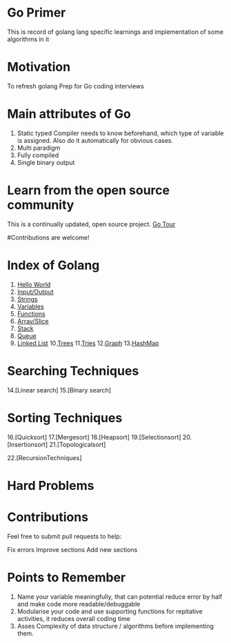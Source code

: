 # Go Primer
This is record of golang lang specific learnings and implementation of some algorithms in it

# Motivation
To refresh golang
Prep for Go coding interviews

# Main attributes of Go
1. Static typed 
   Compiler needs to know beforehand, which type of variable is assigned. Also do it automatically for obvious cases.
3. Multi paradigm
4. Fully compiled
5. Single binary output

# Learn from the open source community
This is a continually updated, open source project.
[Go Tour](https://go.dev/tour/list)

#Contributions are welcome!

# Index of Golang
1. [Hello World](https://github.com/skypank/Go/blob/main/src/hello_world.go)
2. [Input/Output](https://github.com/skypank/Go/blob/main/src/io.go)
3. [Strings](https://github.com/skypank/Go/blob/main/src/strings.go)
4. [Variables](https://github.com/skypank/Go/blob/main/src/variables.go)
5. [Functions](https://github.com/skypank/Go/blob/main/src/functions.go)
6. [Array/Slice](https://github.com/skypank/Go/blob/main/src/array_slice.go)
7. [Stack](https://github.com/skypank/Go/blob/main/src/stack.go)
8. [Queue](https://github.com/skypank/Go/blob/main/src/queue.go)
9. [Linked List](https://github.com/skypank/Go/blob/main/src/linked_list.go)
10.[Trees](https://github.com/skypank/Go/blob/main/src/trees.go)
11.[Tries](https://github.com/skypank/Go/blob/main/src/tries.go)
12.[Graph](https://github.com/skypank/Go/blob/main/src/graph.go)
13.[HashMap](https://github.com/skypank/Go/blob/main/src/hashmap.go)

# Searching Techniques
14.[Linear search]
15.[Binary search]

# Sorting Techniques
16.[Quicksort]
17.[Mergesort]
18.[Heapsort]
19.[Selectionsort]
20.[Insertionsort]
21.[Topologicalsort]

22.[RecursionTechniques]

# Hard Problems




# Contributions 

Feel free to submit pull requests to help:

Fix errors
Improve sections
Add new sections

# Points to Remember
1. Name your variable meaningfully, that can potential reduce error by half and make code more readable/debuggable
2. Modularise your code and use supporting functions for repitative activities, it reduces overall coding time
3. Asses Complexity of data structure / algorithms before implementing them.

